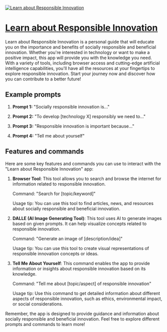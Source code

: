 [![Learn about Responsible Innovation](https://files.oaiusercontent.com/file-NOGaE5utRmEYdZx8AnVlKdVM?se=2123-10-18T15%3A43%3A14Z&sp=r&sv=2021-08-06&sr=b&rscc=max-age%3D31536000%2C%20immutable&rscd=attachment%3B%20filename%3De88d6320-9f45-47df-bc7c-0e1f64074853.png&sig=sAWhpsI42HI6KrdCv8HDy4LSD10/J8ZikvAEhpAc4DU%3D)](https://chat.openai.com/g/g-GamZatqVU-learn-about-responsible-innovation)

# [Learn about Responsible Innovation](https://chat.openai.com/g/g-GamZatqVU-learn-about-responsible-innovation)

Learn about Responsible Innovation is a personal guide that will educate you on the importance and benefits of socially responsible and beneficial innovation. Whether you're interested in technology or want to make a positive impact, this app will provide you with the knowledge you need. With a variety of tools, including browser access and cutting-edge artificial intelligence capabilities, you'll have all the resources at your fingertips to explore responsible innovation. Start your journey now and discover how you can contribute to a better future!

## Example prompts

1. **Prompt 1:** "Socially responsible innovation is..."

2. **Prompt 2:** "To develop [technology X] responsibly we need to..."

3. **Prompt 3:** "Responsible innovation is important because..."

4. **Prompt 4:** "Tell me about yourself"

## Features and commands

Here are some key features and commands you can use to interact with the "Learn about Responsible Innovation" app:

1. **Browser Tool**: This tool allows you to search and browse the internet for information related to responsible innovation.

   Command: "Search for [topic/keyword]"

   Usage tip: You can use this tool to find articles, news, and resources about socially responsible and beneficial innovation.

2. **DALLE (AI Image Generating Tool)**: This tool uses AI to generate images based on given prompts. It can help visualize concepts related to responsible innovation.

   Command: "Generate an image of [description/idea]"

   Usage tip: You can use this tool to create visual representations of responsible innovation concepts or ideas.

3. **Tell Me About Yourself**: This command enables the app to provide information or insights about responsible innovation based on its knowledge.

   Command: "Tell me about [topic/aspect] of responsible innovation"

   Usage tip: Use this command to get detailed information about different aspects of responsible innovation, such as ethics, environmental impact, or social considerations.

Remember, the app is designed to provide guidance and information about socially responsible and beneficial innovation. Feel free to explore different prompts and commands to learn more!